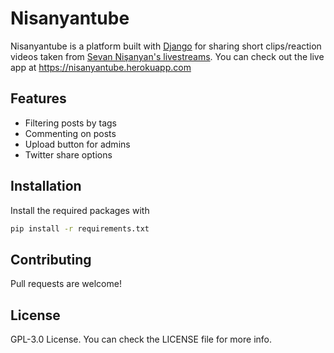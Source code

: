 # Nisanyantube

Nisanyantube is a platform built with [Django](https://www.djangoproject.com) for sharing short clips/reaction videos taken from [Sevan Nişanyan's livestreams](https://www.youtube.com/channel/UCMixjxEx6t663lIf0aQBeSg). You can check out the live app at https://nisanyantube.herokuapp.com

## Features
* Filtering posts by tags
* Commenting on posts
* Upload button for admins
* Twitter share options 


## Installation
Install the required packages with
```bash
pip install -r requirements.txt
```

## Contributing
Pull requests are welcome!

## License

GPL-3.0 License. You can check the LICENSE file for more info.

